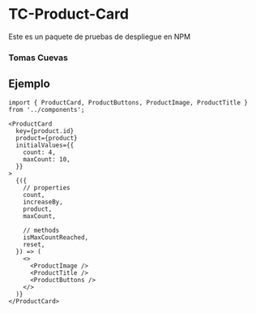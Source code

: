 # TC-Product-Card

Este es un paquete de pruebas de despliegue en NPM

### Tomas Cuevas

## Ejemplo

```
import { ProductCard, ProductButtons, ProductImage, ProductTitle } from '../components';
```

```
<ProductCard
  key={product.id}
  product={product}
  initialValues={{
    count: 4,
    maxCount: 10,
  }}
>
  {({
    // properties
    count,
    increaseBy,
    product,
    maxCount,

    // methods
    isMaxCountReached,
    reset,
  }) => (
    <>
      <ProductImage />
      <ProductTitle />
      <ProductButtons />
    </>
  )}
</ProductCard>
```
